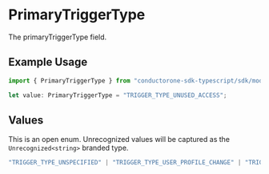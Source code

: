# PrimaryTriggerType

The primaryTriggerType field.

## Example Usage

```typescript
import { PrimaryTriggerType } from "conductorone-sdk-typescript/sdk/models/shared";

let value: PrimaryTriggerType = "TRIGGER_TYPE_UNUSED_ACCESS";
```

## Values

This is an open enum. Unrecognized values will be captured as the `Unrecognized<string>` branded type.

```typescript
"TRIGGER_TYPE_UNSPECIFIED" | "TRIGGER_TYPE_USER_PROFILE_CHANGE" | "TRIGGER_TYPE_APP_USER_CREATE" | "TRIGGER_TYPE_APP_USER_UPDATE" | "TRIGGER_TYPE_UNUSED_ACCESS" | "TRIGGER_TYPE_USER_CREATED" | "TRIGGER_TYPE_GRANT_FOUND" | "TRIGGER_TYPE_GRANT_DELETED" | "TRIGGER_TYPE_WEBHOOK" | "TRIGGER_TYPE_SCHEDULE" | "TRIGGER_TYPE_FORM" | Unrecognized<string>
```